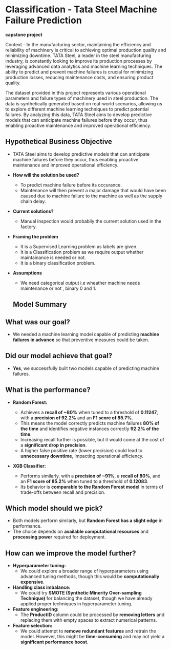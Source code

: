 # **Classification - Tata Steel Machine Failure Prediction**
**capstone project**

Context - In the manufacturing sector, maintaining the efficiency and reliability of machinery is critical to achieving optimal production quality and minimizing downtime. TATA Steel, a leader in the steel manufacturing industry, is constantly looking to improve its production processes by leveraging advanced data analytics and machine learning techniques. The ability to predict and prevent machine failures is crucial for minimizing production losses, reducing maintenance costs, and ensuring product quality.

The dataset provided in this project represents various operational parameters and failure types of machinery used in steel production. The data is synthetically generated based on real-world scenarios, allowing us to explore different machine learning techniques to predict potential failures. By analyzing this data, TATA Steel aims to develop predictive models that can anticipate machine failures before they occur, thus enabling proactive maintenance and improved operational efficiency.

## **Hypothetical Business Objective**

 - TATA Steel aims to develop predictive models that can anticipate machine failures before they occur, thus enabling proactive maintenance and improved operational efficiency.

 - **How will the solution be used?**
     - To predict machine failure before its occurance.
     - Maintenance will then prevent a major damage that would have been caused due to machine failure to the machine as well as the supply chain delay.

 - **Current solutions?**
     - Manual inspection would probabily the current solution used in the factory.
   
 - **Framing the problem**
    - It is a Supervised Learning problem as labels are given.
    - It is a Classification problem as we require output whether maintainance is needed or not.
    - It is a binary classification problem.
 - **Assumptions**
    - We need categorical output i.e wheather machine needs maintenance or not , binary 0 and 1.

   ## **Model Summary**  

## **What was our goal?**  
- We needed a machine learning model capable of predicting **machine failures in advance** so that preventive measures could be taken.  

## **Did our model achieve that goal?**  
- **Yes**, we successfully built two models capable of predicting machine failures.  

## **What is the performance?**  
- **Random Forest:**  
  - Achieves a **recall of ~80%** when tuned to a threshold of **0.11247**, with a **precision of 92.2%** and an **F1 score of 85.7%**.  
  - This means the model correctly predicts machine failures **80% of the time** and identifies negative instances correctly **92.2% of the time**.  
  - Increasing recall further is possible, but it would come at the cost of a **significant drop in precision**.  
  - A higher false positive rate (lower precision) could lead to **unnecessary downtime**, impacting operational efficiency.  

- **XGB Classifier:**  
  - Performs similarly, with a **precision of ~91%**, a **recall of 80%**, and an **F1 score of 85.2%** when tuned to a threshold of **0.12083**.  
  - Its behavior is **comparable to the Random Forest model** in terms of trade-offs between recall and precision.  

## **Which model should we pick?**  
- Both models perform similarly, but **Random Forest has a slight edge** in performance.  
- The choice depends on **available computational resources** and **processing power** required for deployment.  

## **How can we improve the model further?**  
- **Hyperparameter tuning:**  
  - We could explore a broader range of hyperparameters using advanced tuning methods, though this would be **computationally expensive**.  
- **Handling class imbalance:**  
  - We could try **SMOTE (Synthetic Minority Over-sampling Technique)** for balancing the dataset, though we have already applied proper techniques in hyperparameter tuning.  
- **Feature engineering:**  
  - The **ProductID** column could be processed by **removing letters** and replacing them with empty spaces to extract numerical patterns.  
- **Feature selection:**  
  - We could attempt to **remove redundant features** and retrain the model. However, this might be **time-consuming** and may not yield a **significant performance boost**.  


